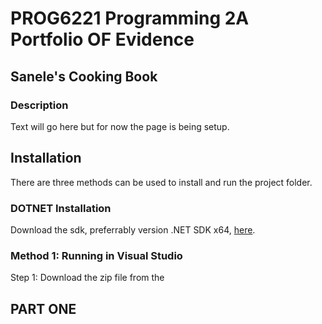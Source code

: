# PROG6221 Programming 2A Portfolio OF Evidence

## Sanele's Cooking Book
### Description
Text will go here but for now the page is being setup.

## Installation
There are three methods can be used to install and run the project folder.

### DOTNET Installation
Download the sdk, preferrably version .NET SDK x64, [here](https://dotnet.microsoft.com/en-us/download).

### Method 1: Running in Visual Studio
Step 1: Download the zip file from the 

## PART ONE